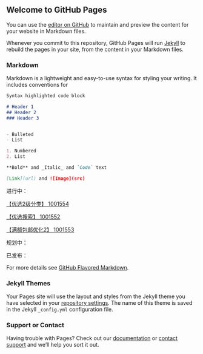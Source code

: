 ## Welcome to GitHub Pages

You can use the [editor on GitHub](https://github.com/potholing/plan/edit/master/README.md) to maintain and preview the content for your website in Markdown files.

Whenever you commit to this repository, GitHub Pages will run [Jekyll](https://jekyllrb.com/) to rebuild the pages in your site, from the content in your Markdown files.

### Markdown

Markdown is a lightweight and easy-to-use syntax for styling your writing. It includes conventions for

```markdown
Syntax highlighted code block

# Header 1
## Header 2
### Header 3


- Bulleted
- List

1. Numbered
2. List

**Bold** and _Italic_ and `Code` text

[Link](url) and ![Image](src)
```
进行中：

[【优选2级分类】 1001554](https://potholing.github.io/plan/【优选2级分类】%20%20%20%201001554/index.html)

[【优选搜索】 1001552](https://potholing.github.io/plan/【优选搜索】%201001552/index.html)

[【满额包邮优化2】 1001553](https://potholing.github.io/plan/【满额包邮优化2】%20%20%20%201001553/index.html)


规划中：

已发布：


For more details see [GitHub Flavored Markdown](https://guides.github.com/features/mastering-markdown/).

### Jekyll Themes

Your Pages site will use the layout and styles from the Jekyll theme you have selected in your [repository settings](https://github.com/potholing/plan/settings). The name of this theme is saved in the Jekyll `_config.yml` configuration file.

### Support or Contact

Having trouble with Pages? Check out our [documentation](https://help.github.com/categories/github-pages-basics/) or [contact support](https://github.com/contact) and we’ll help you sort it out.
